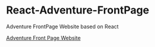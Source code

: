 # React-Adventure-FrontPage
Adventure FrontPage Website based on React



[Adventure Front Page Website](https://aicprog.github.io/React-Adventure-FrontPage/)
